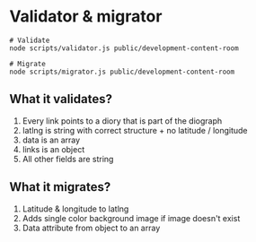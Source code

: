 # Validator & migrator

```
# Validate
node scripts/validator.js public/development-content-room

# Migrate
node scripts/migrator.js public/development-content-room
```

## What it validates?

1. Every link points to a diory that is part of the diograph
2. latlng is string with correct structure + no latitude / longitude
3. data is an array
4. links is an object
5. All other fields are string

## What it migrates?

1. Latitude & longitude to latlng
2. Adds single color background image if image doesn't exist
3. Data attribute from object to an array
